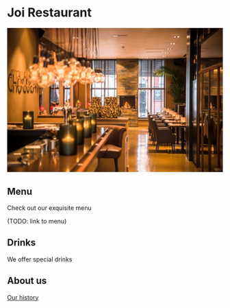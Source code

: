 # Joi Restaurant

![alt text](images/joi-rest.jfif)

## Menu

Check out our exquisite menu

(TODO: link to menu)

## Drinks

We offer special drinks

## About us

[Our history](C:\Users\robert.burduja\summerSchool\joi-meniu\history)

